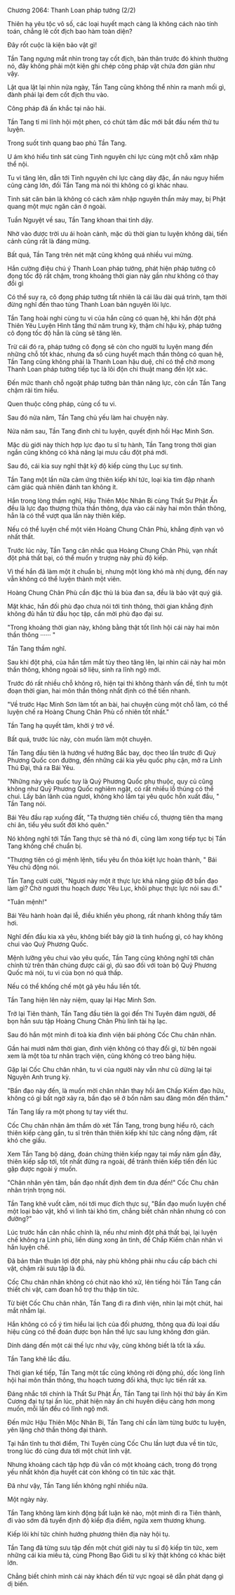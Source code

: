 




Chương 2064: Thanh Loan pháp tướng (2/2)


Thiên hạ yêu tộc vô số, các loại huyết mạch càng là không cách nào tính toán, chẳng lẽ cốt địch bao hàm toàn diện?

Đây rốt cuộc là kiện bảo vật gì!

Tần Tang ngưng mắt nhìn trong tay cốt địch, bản thân trước đó khinh thường nó, đây không phải một kiện ghi chép công pháp vật chứa đơn giản như vậy.

Lật qua lật lại nhìn nửa ngày, Tần Tang cũng không thể nhìn ra manh mối gì, đành phải lại đem cốt địch thu vào.

Công pháp đã ấn khắc tại não hải.

Tần Tang tỉ mỉ lĩnh hội một phen, có chút tâm đắc mới bắt đầu nếm thử tu luyện.

Trong suốt tinh quang bao phủ Tần Tang.

U ám khó hiểu tinh sát cùng Tinh nguyên chi lực cùng một chỗ xâm nhập thể nội.

Tu vi tăng lên, dẫn tới Tinh nguyên chi lực càng dày đặc, ẩn náu nguy hiểm cũng càng lớn, đối Tần Tang mà nói thì không có gì khác nhau.

Tinh sát căn bản là không có cách xâm nhập nguyên thần mảy may, bị Phật quang một mực ngăn cản ở ngoài.

Tuần Nguyệt về sau, Tần Tang khoan thai tỉnh dậy.

Nhờ vào được trời ưu ái hoàn cảnh, mặc dù thời gian tu luyện không dài, tiến cảnh cũng rất là đáng mừng.

Bất quá, Tần Tang trên nét mặt cũng không quá nhiều vui mừng.

Hắn cường điệu chú ý Thanh Loan pháp tướng, phát hiện pháp tướng cô đọng tốc độ rất chậm, trong khoảng thời gian này gần như không có thay đổi gì

Có thể suy ra, cô đọng pháp tướng tất nhiên là cái lâu dài quá trình, tạm thời đừng nghĩ đến thao túng Thanh Loan bản nguyên lôi lực.

Tần Tang hoài nghi cùng tu vi của hắn cũng có quan hệ, khi hắn đột phá Thiên Yêu Luyện Hình tầng thứ năm trung kỳ, thậm chí hậu kỳ, pháp tướng cô đọng tốc độ hẳn là cũng sẽ tăng lên.

Trừ cái đó ra, pháp tướng cô đọng sẽ còn cho người tu luyện mang đến những chỗ tốt khác, nhưng đa số cùng huyết mạch thần thông có quan hệ, Tần Tang cũng không phải là Thanh Loan hậu duệ, chỉ có thể chờ mong Thanh Loan pháp tướng tiếp tục là lôi độn chi thuật mang đến lột xác.

Đến mức thanh chỗ ngoặt pháp tướng bản thân năng lực, còn cần Tần Tang chậm rãi tìm hiểu.

Quen thuộc công pháp, củng cố tu vi.

Sau đó nửa năm, Tần Tang chủ yếu làm hai chuyện này.

Nửa năm sau, Tần Tang đình chỉ tu luyện, quyết định hồi Hạc Minh Sơn.

Mặc dù giới này thích hợp lực đạo tu sĩ tu hành, Tần Tang trong thời gian ngắn cũng không có khả năng lại mưu cầu đột phá mới.

Sau đó, cái kia suy nghĩ thật kỹ độ kiếp cùng thụ Lục sự tình.

Tần Tang một lần nữa cảm ứng thiên kiếp khí tức, loại kia tim đập nhanh cảm giác quả nhiên đánh tan không ít.

Hắn trong lòng thầm nghĩ, Hậu Thiên Mộc Nhân Bi cùng Thất Sư Phật Ấn đều là lực đạo thượng thừa thần thông, dựa vào cái này hai môn thần thông, hẳn là có thể vượt qua lần này thiên kiếp.

Nếu có thể luyện chế một viên Hoàng Chung Chân Phù, khẳng định vạn vô nhất thất.

Trước lúc này, Tần Tang cân nhắc qua Hoàng Chung Chân Phù, vạn nhất đột phá thất bại, có thể muốn y trượng này phù độ kiếp.

Vì thế hắn đã làm một ít chuẩn bị, nhưng một lòng khó mà nhị dụng, đến nay vẫn không có thể luyện thành một viên.

Hoàng Chung Chân Phù cần đặc thù lá bùa đan sa, đều là bảo vật quý giá.

Mặt khác, hắn đối phù đạo chưa nói tới tinh thông, thời gian khẳng định không đủ hắn từ đầu học tập, cần mời phù đạo đại sư.

"Trong khoảng thời gian này, không bằng thật tốt lĩnh hội cái này hai môn thần thông ······ "

Tần Tang thầm nghĩ.

Sau khi đột phá, của hắn tầm mắt tùy theo tăng lên, lại nhìn cái này hai môn thần thông, không ngoài sở liệu, sinh ra lĩnh ngộ mới.

Trước đó rất nhiều chỗ không rõ, hiện tại thì không thành vấn đề, tĩnh tu một đoạn thời gian, hai môn thần thông nhất định có thể tiến nhanh.

"Về trước Hạc Minh Sơn làm tốt an bài, hai chuyện cùng một chỗ làm, có thể luyện chế ra Hoàng Chung Chân Phù cố nhiên tốt nhất."

Tần Tang hạ quyết tâm, khởi ý trở về.

Bất quá, trước lúc này, còn muốn làm một chuyện.

Tần Tang đầu tiên là hướng về hướng Bắc bay, dọc theo lần trước đi Quỷ Phương Quốc con đường, đến những cái kia yêu quốc phụ cận, mở ra Linh Thú Đại, thả ra Bái Yêu.

"Những này yêu quốc tuy là Quỷ Phương Quốc phụ thuộc, quy củ cũng không như Quỷ Phương Quốc nghiêm ngặt, có rất nhiều lỗ thủng có thể chui. Lấy bản lãnh của ngươi, không khó lắm tại yêu quốc hỗn xuất đầu, " Tần Tang nói.

Bái Yêu đầu rạp xuống đất, "Tạ thượng tiên chiếu cố, thượng tiên tha mạng chi ân, tiểu yêu suốt đời khó quên."

Nó không nghĩ tới Tần Tang thực sẽ thả nó đi, cũng làm xong tiếp tục bị Tần Tang khống chế chuẩn bị.

"Thượng tiên có gì mệnh lệnh, tiểu yêu ổn thỏa kiệt lực hoàn thành, " Bái Yêu chủ động nói.

Tần Tang cười cười, "Ngươi này một ít thực lực khả năng giúp đỡ bần đạo làm gì? Chờ ngươi thu hoạch được Yêu Lục, khôi phục thực lực nói sau đi."

"Tuân mệnh!"

Bái Yêu hành hoàn đại lễ, điều khiển yêu phong, rất nhanh không thấy tăm hơi.

Nghĩ đến đầu kia xà yêu, không biết bây giờ là tình huống gì, có hay không chui vào Quỷ Phương Quốc.

Mệnh lưỡng yêu chui vào yêu quốc, Tần Tang cũng không nghĩ tới chân chính từ trên thân chúng được cái gì, dù sao đối với toàn bộ Quỷ Phương Quốc mà nói, tu vi của bọn nó quá thấp.

Nếu có thể khống chế một gã yêu hầu liền tốt.

Tần Tang hiện lên này niệm, quay lại Hạc Minh Sơn.

Trở lại Tiên thành, Tần Tang đầu tiên là gọi đến Thi Tuyên đám người, để bọn hắn sưu tập Hoàng Chung Chân Phù linh tài hạ lạc.

Sau đó hắn một mình đi toà kia đình viện bái phỏng Cốc Chu chân nhân.

Gần hai mươi năm thời gian, đình viện không có thay đổi gì, từ bên ngoài xem là một tòa tư nhân trạch viện, cũng không có treo bảng hiệu.

Gặp lại Cốc Chu chân nhân, tu vi của người này vẫn như cũ dừng lại tại Nguyên Anh trung kỳ.

"Bần đạo này đến, là muốn mời chân nhân thay hồi âm Chấp Kiếm đạo hữu, không có gì bất ngờ xảy ra, bần đạo sẽ ở bốn năm sau đăng môn đến thăm."

Tần Tang lấy ra một phong tự tay viết thư.

Cốc Chu chân nhân âm thầm dò xét Tần Tang, trong bụng hiểu rõ, cách thiên kiếp càng gần, tu sĩ trên thân thiên kiếp khí tức càng nồng đậm, rất khó che giấu.

Xem Tần Tang bộ dáng, đoán chừng thiên kiếp ngay tại mấy năm gần đây, thiên kiếp sắp tới, tốt nhất đừng ra ngoài, để tránh thiên kiếp tiến đến lúc gặp được ngoài ý muốn.

"Chân nhân yên tâm, bần đạo nhất định đem tin đưa đến!" Cốc Chu chân nhân trịnh trọng nói.

Tần Tang khẽ vuốt cằm, nói tới mục đích thực sự, "Bần đạo muốn luyện chế một loại bảo vật, khổ vì linh tài khó tìm, chẳng biết chân nhân nhưng có con đường?"

Lúc trước hắn cân nhắc chính là, nếu như mình đột phá thất bại, lại luyện chế không ra Linh phù, liền dùng xong ân tình, để Chấp Kiếm chân nhân vì hắn luyện chế.

Đã bản thân thuận lợi đột phá, này phù không phải nhu cầu cấp bách chi vật, chậm rãi sưu tập là đủ.

Cốc Chu chân nhân không có chút nào khó xử, lên tiếng hỏi Tần Tang cần thiết chi vật, cam đoan hỗ trợ thu thập tin tức.

Từ biệt Cốc Chu chân nhân, Tần Tang đi ra đình viện, nhìn lại một chút, hai mắt nhắm lại.

Hắn không có cố ý tìm hiểu lai lịch của đối phương, thông qua đủ loại dấu hiệu cũng có thể đoán được bọn hắn thế lực sau lưng không đơn giản.

Dính dáng đến một cái thế lực như vậy, cũng không biết là tốt là xấu.

Tần Tang khẽ lắc đầu.

Thời gian kế tiếp, Tần Tang một tấc cũng không rời động phủ, dốc lòng lĩnh hội hai môn thần thông, thu hoạch tương đối khá, thực lực tiến rất xa.

Đáng nhắc tới chính là Thất Sư Phật Ấn, Tần Tang tại lĩnh hội thứ bảy ấn Kim Cương đại tự tại ấn lúc, phát hiện này ấn chi huyền diệu càng hơn mong muốn, mỗi lần đều có lĩnh ngộ mới.

Đến mức Hậu Thiên Mộc Nhân Bi, Tần Tang chỉ cần làm từng bước tu luyện, yên lặng chờ thần thông đại thành.

Tại hắn tĩnh tu thời điểm, Thi Tuyên cùng Cốc Chu lần lượt đưa về tin tức, trong lúc đó cũng đưa tới một chút linh vật.

Nhưng khoảng cách tập hợp đủ vẫn có một khoảng cách, trong đó trọng yếu nhất khôn địa huyết cát còn không có tin tức xác thật.

Đã như vậy, Tần Tang liền không nghĩ nhiều nữa.

Một ngày này.

Tần Tang không làm kinh động bất luận kẻ nào, một mình đi ra Tiên thành, đi vào sớm đã tuyển định độ kiếp địa điểm, ngửa xem thương khung.

Kiếp lôi khí tức chính hướng phương thiên địa này hội tụ.

Tần Tang đã từng sưu tập đến một chút giới này tu sĩ độ kiếp tin tức, xem những cái kia miêu tả, cùng Phong Bạo Giới tu sĩ kỳ thật không có khác biệt lớn.

Chẳng biết chính mình cái này khách đến từ vực ngoại sẽ dẫn phát dạng gì dị biến.




